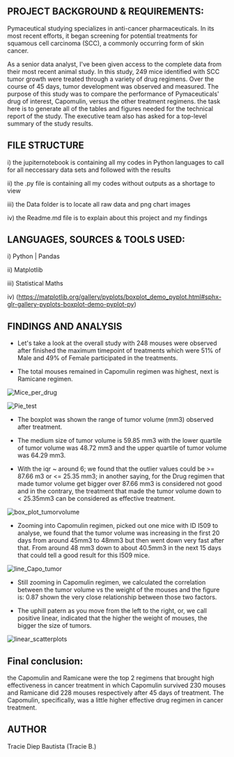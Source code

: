 ## PROJECT BACKGROUND & REQUIREMENTS: 

Pymaceutical studying specializes in anti-cancer pharmaceuticals. In its most recent efforts, it began screening for potential treatments for squamous cell carcinoma (SCC), a commonly occurring form of skin cancer.

As a senior data analyst, I've been given access to the complete data from their most recent animal study. In this study, 249 mice identified with SCC tumor growth were treated through a variety of drug regimens. Over the course of 45 days, tumor development was observed and measured. The purpose of this study was to compare the performance of Pymaceuticals' drug of interest, Capomulin, versus the other treatment regimens. the task here is to generate all of the tables and figures needed for the technical report of the study. The executive team also has asked for a top-level summary of the study results.


## FILE STRUCTURE

i) the jupiternotebook is containing all my codes in Python languages to call for all neccessary data sets and followed with the results

ii) the .py file is containing all my codes without outputs as a shortage to view

iii) the Data folder is to locate all raw data and png chart images

iv) the Readme.md file is to explain about this project and my findings



## LANGUAGES, SOURCES & TOOLS USED: 

i) Python | Pandas

ii) Matplotlib

iii) Statistical Maths

iv) (https://matplotlib.org/gallery/pyplots/boxplot_demo_pyplot.html#sphx-glr-gallery-pyplots-boxplot-demo-pyplot-py)



## FINDINGS AND ANALYSIS

- Let's take a look at the overall study with 248 mouses were observed after finished the maximum timepoint of treatments which were 51% of Male and 49% of Female participated in the treatments. 

- The total mouses remained in Capomulin regimen was highest, next is Ramicane regimen. 



![Mice_per_drug](https://user-images.githubusercontent.com/93897775/154182425-689f6ba0-4ae6-46d3-8263-46eff1933936.png)




![Pie_test](https://user-images.githubusercontent.com/93897775/154182444-6986a261-f572-4174-baa5-02737a9d9769.png)


- The boxplot was shown the range of tumor volume (mm3) observed after treatment. 

- The medium size of tumor volume is 59.85 mm3 with the lower quartile of tumor volume was 48.72 mm3 and the upper quartile of tumor volume was 64.29 mm3.

- With the iqr ~ around 6; we found that the outlier values could be >= 87.66 m3 or <= 25.35 mm3; in another saying, for the Drug regimen that made tumor volume get bigger over 87.66 mm3 is considered not good and in the contrary, the treatment that made the tumor volume down to < 25.35mm3 can be considered as effective treatment. 

![box_plot_tumorvolume](https://user-images.githubusercontent.com/93897775/154182479-c1ee4014-5ed9-45e8-b448-b40f190677e6.png)


- Zooming into Capomulin regimen, picked out one mice with ID I509 to analyse, we found that the tumor volume was increasing in the first 20 days from around 45mm3 to 48mm3 but then went down very fast after that. From around 48 mm3 down to about 40.5mm3 in the next 15 days that could tell a good result for this I509 mice. 


![line_Capo_tumor](https://user-images.githubusercontent.com/93897775/154182505-6782c530-241d-4b19-bf65-41c21ea456ff.png)



- Still zooming in Capomulin regimen, we calculated the correlation between the tumor volume vs the weight of the mouses and the figure is: 0.87 shown the very close relationship between those two factors. 

- The uphill patern as you move from the left to the right, or, we call positive linear, indicated that the higher the weight of mouses, the bigger the size of tumors.


![linear_scatterplots](https://user-images.githubusercontent.com/93897775/154182516-356a66da-d030-467a-bff3-a1ab9c9266fb.png)


## Final conclusion: 

the Capomulin and Ramicane were the top 2 regimens that brought high effectiveness in cancer treatment in which Capomulin survived 230 mouses and Ramicane did 228 mouses respectively after 45 days of treatment. The Capomulin, specifically, was a little higher effective drug regimen in cancer treatment. 

## AUTHOR

Tracie Diep Bautista (Tracie B.)



